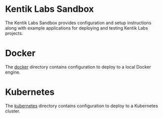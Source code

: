 # Kentik Labs Sandbox
The Kentik Labs Sandbox provides configuration and setup instructions along with example applications
for deploying and testing Kentik Labs projects.

# Docker
The [docker](/docker/) directory contains configuration to deploy to a local Docker engine.

# Kubernetes
The [kubernetes](/kubernetes/) directory contains configuration to deploy to a Kubernetes cluster.
